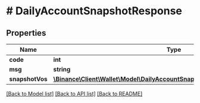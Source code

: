 # # DailyAccountSnapshotResponse

## Properties

Name | Type | Description | Notes
------------ | ------------- | ------------- | -------------
**code** | **int** |  | [optional]
**msg** | **string** |  | [optional]
**snapshotVos** | [**\Binance\Client\Wallet\Model\DailyAccountSnapshotResponseSnapshotVosInner[]**](DailyAccountSnapshotResponseSnapshotVosInner.md) |  | [optional]

[[Back to Model list]](../../README.md#models) [[Back to API list]](../../README.md#endpoints) [[Back to README]](../../README.md)
